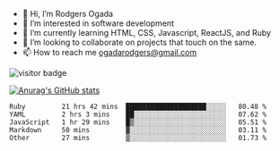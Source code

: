 - 👋 Hi, I’m Rodgers Ogada
- 👀 I’m interested in software development
- 🌱 I’m currently learning HTML, CSS, Javascript, ReactJS, and Ruby
- 💞️ I’m looking to collaborate on projects that touch on the same.
- 📫 How to reach me ogadarodgers@gmail.com

![visitor badge](https://visitor-badge.glitch.me/badge?page_id=ogada-otieno.visitor-badge)

[![Anurag's GitHub stats](https://github-readme-stats.vercel.app/api?username=ogada-otieno)](https://github.com/anuraghazra/github-readme-stats) 
<!--START_SECTION:waka-->

```text
Ruby         21 hrs 42 mins  ████████████████████░░░░░   80.48 %
YAML         2 hrs 3 mins    ██░░░░░░░░░░░░░░░░░░░░░░░   07.62 %
JavaScript   1 hr 29 mins    █▒░░░░░░░░░░░░░░░░░░░░░░░   05.51 %
Markdown     50 mins         ▓░░░░░░░░░░░░░░░░░░░░░░░░   03.11 %
Other        27 mins         ▒░░░░░░░░░░░░░░░░░░░░░░░░   01.73 %
```

<!--END_SECTION:waka-->

<!---
ogada-otieno/ogada-otieno is a ✨ special ✨ repository because its `README.md` (this file) appears on your GitHub profile.
You can click the Preview link to take a look at your changes.
--->
